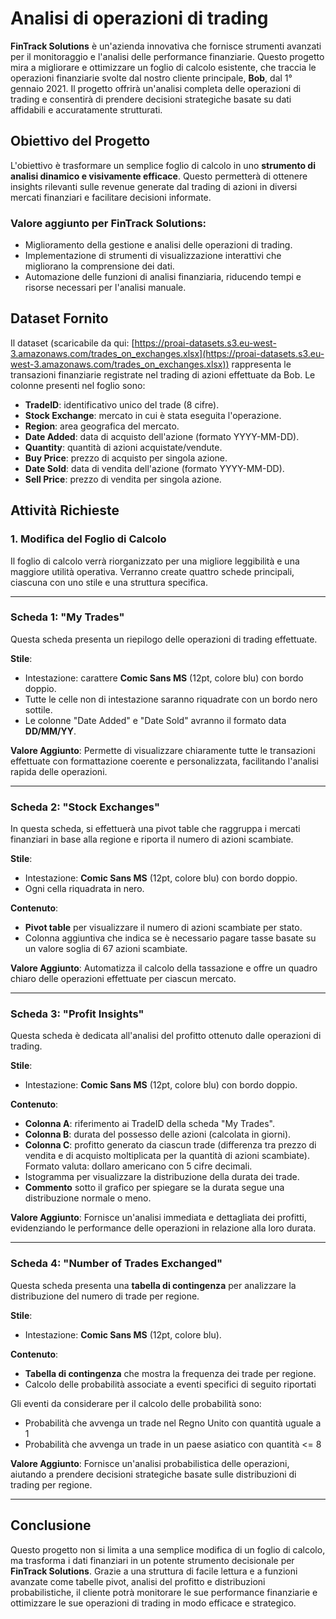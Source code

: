 # Analisi di operazioni di trading

**FinTrack Solutions** è un'azienda innovativa che fornisce strumenti avanzati per il monitoraggio e l'analisi delle performance finanziarie. Questo progetto mira a migliorare e ottimizzare un foglio di calcolo esistente, che traccia le operazioni finanziarie svolte dal nostro cliente principale, **Bob**, dal 1° gennaio 2021. Il progetto offrirà un'analisi completa delle operazioni di trading e consentirà di prendere decisioni strategiche basate su dati affidabili e accuratamente strutturati.

## Obiettivo del Progetto

L'obiettivo è trasformare un semplice foglio di calcolo in uno **strumento di analisi dinamico e visivamente efficace**. Questo permetterà di ottenere insights rilevanti sulle revenue generate dal trading di azioni in diversi mercati finanziari e facilitare decisioni informate.

### Valore aggiunto per FinTrack Solutions:
- Miglioramento della gestione e analisi delle operazioni di trading.
- Implementazione di strumenti di visualizzazione interattivi che migliorano la comprensione dei dati.
- Automazione delle funzioni di analisi finanziaria, riducendo tempi e risorse necessari per l'analisi manuale.

## Dataset Fornito

Il dataset (scaricabile da qui: [https://proai-datasets.s3.eu-west-3.amazonaws.com/trades_on_exchanges.xlsx](https://proai-datasets.s3.eu-west-3.amazonaws.com/trades_on_exchanges.xlsx)) rappresenta le transazioni finanziarie registrate nel trading di azioni effettuate da Bob. Le colonne presenti nel foglio sono:

- **TradeID**: identificativo unico del trade (8 cifre).
- **Stock Exchange**: mercato in cui è stata eseguita l'operazione.
- **Region**: area geografica del mercato.
- **Date Added**: data di acquisto dell'azione (formato YYYY-MM-DD).
- **Quantity**: quantità di azioni acquistate/vendute.
- **Buy Price**: prezzo di acquisto per singola azione.
- **Date Sold**: data di vendita dell'azione (formato YYYY-MM-DD).
- **Sell Price**: prezzo di vendita per singola azione.

## Attività Richieste

### 1. **Modifica del Foglio di Calcolo**

Il foglio di calcolo verrà riorganizzato per una migliore leggibilità e una maggiore utilità operativa. Verranno create quattro schede principali, ciascuna con uno stile e una struttura specifica.

---

### **Scheda 1: "My Trades"**

Questa scheda presenta un riepilogo delle operazioni di trading effettuate.

**Stile**:
- Intestazione: carattere **Comic Sans MS** (12pt, colore blu) con bordo doppio.
- Tutte le celle non di intestazione saranno riquadrate con un bordo nero sottile.
- Le colonne "Date Added" e "Date Sold" avranno il formato data **DD/MM/YY**.

**Valore Aggiunto**: Permette di visualizzare chiaramente tutte le transazioni effettuate con formattazione coerente e personalizzata, facilitando l'analisi rapida delle operazioni.

---

### **Scheda 2: "Stock Exchanges"**

In questa scheda, si effettuerà una pivot table che raggruppa i mercati finanziari in base alla regione e riporta il numero di azioni scambiate.

**Stile**:
- Intestazione: **Comic Sans MS** (12pt, colore blu) con bordo doppio.
- Ogni cella riquadrata in nero.
  
**Contenuto**:
- **Pivot table** per visualizzare il numero di azioni scambiate per stato.
- Colonna aggiuntiva che indica se è necessario pagare tasse basate su un valore soglia di 67 azioni scambiate.

**Valore Aggiunto**: Automatizza il calcolo della tassazione e offre un quadro chiaro delle operazioni effettuate per ciascun mercato.

---

### **Scheda 3: "Profit Insights"**

Questa scheda è dedicata all'analisi del profitto ottenuto dalle operazioni di trading.

**Stile**:
- Intestazione: **Comic Sans MS** (12pt, colore blu) con bordo doppio.

**Contenuto**:
- **Colonna A**: riferimento ai TradeID della scheda "My Trades".
- **Colonna B**: durata del possesso delle azioni (calcolata in giorni).
- **Colonna C**: profitto generato da ciascun trade (differenza tra prezzo di vendita e di acquisto moltiplicata per la quantità di azioni scambiate). Formato valuta: dollaro americano con 5 cifre decimali.
- Istogramma per visualizzare la distribuzione della durata dei trade.
- **Commento** sotto il grafico per spiegare se la durata segue una distribuzione normale o meno.

**Valore Aggiunto**: Fornisce un'analisi immediata e dettagliata dei profitti, evidenziando le performance delle operazioni in relazione alla loro durata.

---

### **Scheda 4: "Number of Trades Exchanged"**

Questa scheda presenta una **tabella di contingenza** per analizzare la distribuzione del numero di trade per regione.

**Stile**:
- Intestazione: **Comic Sans MS** (12pt, colore blu).
  
**Contenuto**:
- **Tabella di contingenza** che mostra la frequenza dei trade per regione.
- Calcolo delle probabilità associate a eventi specifici di seguito riportati

Gli eventi da considerare per il calcolo delle probabilità sono:

- Probabilità che avvenga un trade nel Regno Unito con quantità uguale a 1
- Probabilità che avvenga un trade in un paese asiatico con quantità <= 8


**Valore Aggiunto**: Fornisce un'analisi probabilistica delle operazioni, aiutando a prendere decisioni strategiche basate sulle distribuzioni di trading per regione.

---

## Conclusione

Questo progetto non si limita a una semplice modifica di un foglio di calcolo, ma trasforma i dati finanziari in un potente strumento decisionale per **FinTrack Solutions**. Grazie a una struttura di facile lettura e a funzioni avanzate come tabelle pivot, analisi del profitto e distribuzioni probabilistiche, il cliente potrà monitorare le sue performance finanziarie e ottimizzare le sue operazioni di trading in modo efficace e strategico.

